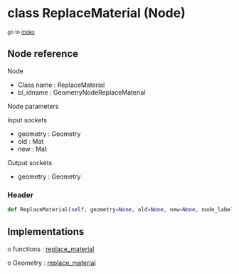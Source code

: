 # class ReplaceMaterial (Node)

<sub>go to [index](/docs/index.md)</sub>

## Node reference

Node
 - Class name : ReplaceMaterial
 - bl_idname : GeometryNodeReplaceMaterial

Node parameters

Input sockets
 - geometry : Geometry
 - old : Mat
 - new : Mat

Output sockets
 - geometry : Geometry

### Header

``` python
def ReplaceMaterial(self, geometry=None, old=None, new=None, node_label=None, node_color=None):
```

## Implementations

o functions : [replace_material](/docs/GeoNodes_classes/GLOBAL.md#replace_material)

o Geometry : [replace_material](/docs/GeoNodes_classes/Geometry.md#replace_material)


